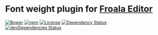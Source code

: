# Font weight plugin for [Froala Editor](https://github.com/froala/wysiwyg-editor)

[![Bower](https://img.shields.io/bower/v/froala-font-weight.svg)](https://github.com/yivo/froala-font-weight)
[![npm](https://img.shields.io/npm/v/froala-font-weight.svg)](https://www.npmjs.com/package/froala-font-weight)
[![License](https://img.shields.io/github/license/yivo/froala-font-weight.svg)](https://github.com/yivo/froala-font-weight)
[![Dependency Status](https://img.shields.io/david/yivo/froala-font-weight.svg)](https://david-dm.org/yivo/froala-font-weight)
[![devDependencies Status](https://img.shields.io/david/dev/yivo/froala-font-weight.svg)](https://david-dm.org/yivo/froala-font-weight?type=dev)
